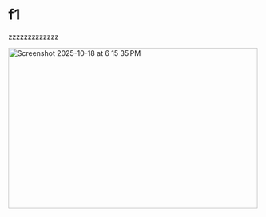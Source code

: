 # f1
zzzzzzzzzzzzz

<img width="499" height="322" alt="Screenshot 2025-10-18 at 6 15 35 PM" src="https://github.com/user-attachments/assets/9f4d9d45-a84f-4005-9940-e34efccea5ef" />
